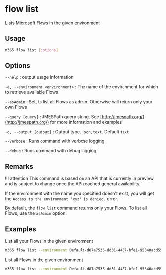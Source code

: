 # flow list

Lists Microsoft Flows in the given environment

## Usage

```sh
m365 flow list [options]
```

## Options

`--help`
: output usage information

`-e, --environment <environment>`
: The name of the environment for which to retrieve available Flows

`--asAdmin`
: Set, to list all Flows as admin. Otherwise will return only your own Flows

`--query [query]`
: JMESPath query string. See [http://jmespath.org/](http://jmespath.org/) for more information and examples

`-o, --output [output]`
: Output type. `json,text`. Default `text`

`--verbose`
: Runs command with verbose logging

`--debug`
: Runs command with debug logging

## Remarks

!!! attention
    This command is based on an API that is currently in preview and is subject to change once the API reached general availability.

If the environment with the name you specified doesn't exist, you will get the `Access to the environment 'xyz' is denied.` error.

By default, the `flow list` command returns only your Flows. To list all Flows, use the `asAdmin` option.

## Examples

List all your Flows in the given environment

```sh
m365 flow list --environment Default-d87a7535-dd31-4437-bfe1-95340acd55c5
```

List all Flows in the given environment

```sh
m365 flow list --environment Default-d87a7535-dd31-4437-bfe1-95340acd55c5 --asAdmin
```